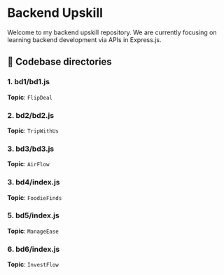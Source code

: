 # Backend Upskill

Welcome to my backend upskill repository.
We are currently focusing on learning backend development via APIs in Express.js.


## 📘 Codebase directories

### 1. **bd1/bd1.js**
**Topic**: `FlipDeal`

### 2. **bd2/bd2.js**
**Topic**: `TripWithUs`

### 3. **bd3/bd3.js**
**Topic**: `AirFlow`

### 3. **bd4/index.js**
**Topic**: `FoodieFinds`

### 5. **bd5/index.js**
**Topic**: `ManageEase`

### 6. **bd6/index.js**
**Topic**: `InvestFlow`
